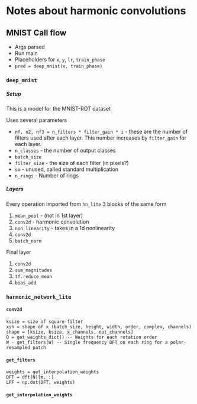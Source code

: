 # Notes about harmonic convolutions

## MNIST Call flow

* Args parsed
* Run main
* Placeholders for `x`, `y`, `lr`, `train_phase`
* `pred = deep_mnist(x, train_phase)`

### `deep_mnist`
##### Setup
This is a model for the MNIST-ROT dataset

Uses several parameters

* `nf, n2, nf3 = n_filters * filter_gain * i` - these are the number of filters used after each layer. This number increases by `filter_gain` for each layer.
* `n_classes` - the number of output classes
* `batch_size`
* `filter_size` - the size of each filter (in pixels?)
* `sm` - unused, called standard multiplication
* `n_rings` - Number of rings

##### Layers
Every operation imported from `hn_lite`
3 blocks of the same form
1. `mean_pool` - (not in 1st layer)
2. `conv2d` - harmonic convolution
3. `non_linearity` - takes in a 1d nonlinearity
4. `conv2d`
5. `batch_norm`

Final layer
1. `conv2d`
2. `sum_magnitudes`
3. `tf.reduce_mean`
4. `bias_add`


### `harmonic_network_lite`
#### `conv2d`
    ksize = size of square filter
    xsh = shape of x (batch_size, height, width, order, complex, channels)
    shape = [ksize, ksize, x_channels, out_channels]
    Q = get_weights_dict() -- Weights for each rotation order
    W - get_filters(W) -- Single frequency DFT on each ring for a polar-resampled patch

#### `get_filters`
    weights = get_interpolation_weights
    DFT = dft(N)[m, :]
    LPF = np.dot(DFT, weights)

#### `get_interpolation_weights`
